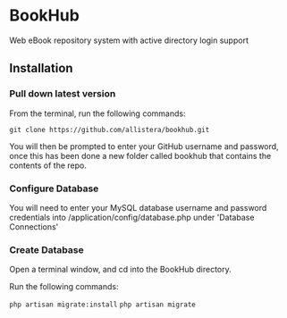 # BookHub


Web eBook repository system with active directory login support

## Installation

### Pull down latest version 

From the terminal, run the following commands:

`git clone https://github.com/allistera/bookhub.git`

You will then be prompted to enter your GitHub username and password, once this has been done a new folder called bookhub that contains the contents of the repo.

### Configure Database

You will need to enter your MySQL database username and password credentials into /application/config/database.php under 'Database Connections'

### Create Database

Open a terminal window, and cd into the BookHub directory.

Run the following commands:

`php artisan migrate:install`
`php artisan migrate`
